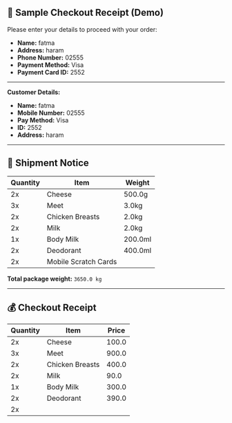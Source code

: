 ## 🧾 Sample Checkout Receipt (Demo)

Please enter your details to proceed with your order:

- **Name:** fatma
- **Address:** haram
- **Phone Number:** 02555
- **Payment Method:** Visa
- **Payment Card ID:** 2552

---

**Customer Details:**

- **Name:** fatma
- **Mobile Number:** 02555
- **Pay Method:** Visa
- **ID:** 2552
- **Address:** haram

---

## 🚚 Shipment Notice

| Quantity | Item                  | Weight      |
|----------|------------------------|-------------|
| 2x       | Cheese                | 500.0g      |
| 3x       | Meet                  | 3.0kg       |
| 2x       | Chicken Breasts       | 2.0kg       |
| 2x       | Milk                  | 2.0kg       |
| 1x       | Body Milk             | 200.0ml     |
| 2x       | Deodorant             | 400.0ml     |
| 2x       | Mobile Scratch Cards  |             |

**Total package weight:** `3650.0 kg`

---

## 💰 Checkout Receipt

| Quantity | Item                  | Price       |
|----------|------------------------|-------------|
| 2x       | Cheese                | 100.0       |
| 3x       | Meet                  | 900.0       |
| 2x       | Chicken Breasts       | 400.0       |
| 2x       | Milk                  | 90.0        |
| 1x       | Body Milk             | 300.0       |
| 2x       | Deodorant             | 390.0       |
| 2x
